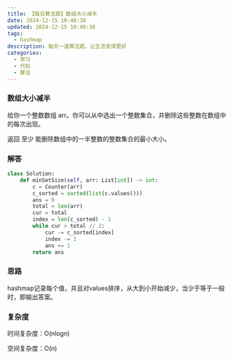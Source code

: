 ```yaml
---
title: 【每日算法题】数组大小减半
date: 2024-12-15 10:40:38
updated: 2024-12-15 10:40:38
tags:
  - hashmap
description: 每天一道算法题，让生活变得更好
categories:
  - 学习
  - 代码
  - 算法
---
```


### 数组大小减半

给你一个整数数组 arr。你可以从中选出一个整数集合，并删除这些整数在数组中的每次出现。

返回 至少 能删除数组中的一半整数的整数集合的最小大小。

### 解答

```python
class Solution:
    def minSetSize(self, arr: List[int]) -> int:
        c = Counter(arr)
        c_sorted = sorted(list(c.values()))
        ans = 0
        total = len(arr)
        cur = total
        index = len(c_sorted) - 1
        while cur > total // 2:
            cur -= c_sorted[index]
            index -= 1
            ans += 1
        return ans
```

### 思路

hashmap记录每个值，并且对values排序，从大到小开始减少，当少于等于一般时，即输出答案。

### 复杂度

时间复杂度：O(nlogn)

空间复杂度：O(n)
